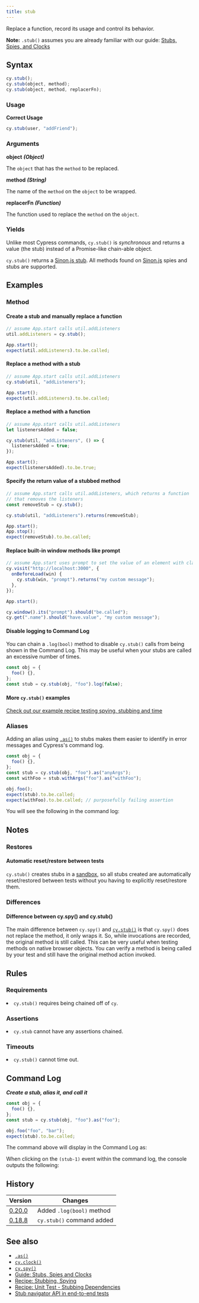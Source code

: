 ```yaml
---
title: stub
---
```


Replace a function, record its usage and control its behavior.

<Alert type="info">

**Note:** `.stub()` assumes you are already familiar with our guide: [Stubs, Spies, and Clocks](/guides/guides/stubs-spies-and-clocks)

</Alert>

## Syntax

```javascript
cy.stub();
cy.stub(object, method);
cy.stub(object, method, replacerFn);
```

### Usage

**<Icon name="check-circle" color="green"></Icon> Correct Usage**

```javascript
cy.stub(user, "addFriend");
```

### Arguments

**<Icon name="angle-right"></Icon> object** **_(Object)_**

The `object` that has the `method` to be replaced.

**<Icon name="angle-right"></Icon> method** **_(String)_**

The name of the `method` on the `object` to be wrapped.

**<Icon name="angle-right"></Icon> replacerFn** **_(Function)_**

The function used to replace the `method` on the `object`.

### Yields [<Icon name="question-circle"/>](introduction-to-cypress#Subject-Management)

Unlike most Cypress commands, `cy.stub()` is _synchronous_ and returns a value (the stub) instead of a Promise-like chain-able object.

`cy.stub()` returns a [Sinon.js stub](http://sinonjs.org). All methods found on [Sinon.js](http://sinonjs.org) spies and stubs are supported.

## Examples

### Method

#### Create a stub and manually replace a function

```javascript
// assume App.start calls util.addListeners
util.addListeners = cy.stub();

App.start();
expect(util.addListeners).to.be.called;
```

#### Replace a method with a stub

```javascript
// assume App.start calls util.addListeners
cy.stub(util, "addListeners");

App.start();
expect(util.addListeners).to.be.called;
```

#### Replace a method with a function

```javascript
// assume App.start calls util.addListeners
let listenersAdded = false;

cy.stub(util, "addListeners", () => {
  listenersAdded = true;
});

App.start();
expect(listenersAdded).to.be.true;
```

#### Specify the return value of a stubbed method

```javascript
// assume App.start calls util.addListeners, which returns a function
// that removes the listeners
const removeStub = cy.stub();

cy.stub(util, "addListeners").returns(removeStub);

App.start();
App.stop();
expect(removeStub).to.be.called;
```

#### Replace built-in window methods like prompt

```javascript
// assume App.start uses prompt to set the value of an element with class "name"
cy.visit("http://localhost:3000", {
  onBeforeLoad(win) {
    cy.stub(win, "prompt").returns("my custom message");
  },
});

App.start();

cy.window().its("prompt").should("be.called");
cy.get(".name").should("have.value", "my custom message");
```

#### Disable logging to Command Log

You can chain a `.log(bool)` method to disable `cy.stub()` calls from being shown in the Command Log. This may be useful when your stubs are called an excessive number of times.

```javascript
const obj = {
  foo() {},
};
const stub = cy.stub(obj, "foo").log(false);
```

#### More `cy.stub()` examples

<Alert type="info">

[Check out our example recipe testing spying, stubbing and time](/examples/examples/recipes#Stubbing-and-spying)

</Alert>

### Aliases

Adding an alias using [`.as()`](/api/commands/as) to stubs makes them easier to identify in error messages and Cypress's command log.

```javascript
const obj = {
  foo() {},
};
const stub = cy.stub(obj, "foo").as("anyArgs");
const withFoo = stub.withArgs("foo").as("withFoo");

obj.foo();
expect(stub).to.be.called;
expect(withFoo).to.be.called; // purposefully failing assertion
```

You will see the following in the command log:

<DocsImage src="/img/api/stub/stubs-with-aliases-and-error-in-command-log.png" alt="stubs with aliases" ></DocsImage>

## Notes

### Restores

#### Automatic reset/restore between tests

`cy.stub()` creates stubs in a [sandbox](http://sinonjs.org/releases/v2.0.0/sandbox/), so all stubs created are automatically reset/restored between tests without you having to explicitly reset/restore them.

### Differences

#### Difference between cy.spy() and cy.stub()

The main difference between `cy.spy()` and [`cy.stub()`](/api/commands/stub) is that `cy.spy()` does not replace the method, it only wraps it. So, while invocations are recorded, the original method is still called. This can be very useful when testing methods on native browser objects. You can verify a method is being called by your test and still have the original method action invoked.

## Rules

### Requirements [<Icon name="question-circle"/>](introduction-to-cypress#Chains-of-Commands)

<List><li>`cy.stub()` requires being chained off of `cy`.</li></List>

### Assertions [<Icon name="question-circle"/>](introduction-to-cypress#Assertions)

<List><li>`cy.stub` cannot have any assertions chained.</li></List>

### Timeouts [<Icon name="question-circle"/>](introduction-to-cypress#Timeouts)

<List><li>`cy.stub()` cannot time out.</li></List>

## Command Log

**_Create a stub, alias it, and call it_**

```javascript
const obj = {
  foo() {},
};
const stub = cy.stub(obj, "foo").as("foo");

obj.foo("foo", "bar");
expect(stub).to.be.called;
```

The command above will display in the Command Log as:

<DocsImage src="/img/api/stub/stub-in-command-log.png" alt="Command Log stub" ></DocsImage>

When clicking on the `(stub-1)` event within the command log, the console outputs the following:

<DocsImage src="/img/api/stub/inspect-the-stubbed-object-and-any-calls-or-arguments-made.png" alt="Console Log stub" ></DocsImage>

## History

| Version                                       | Changes                   |
| --------------------------------------------- | ------------------------- |
| [0.20.0](/guides/references/changelog#0-20.0) | Added `.log(bool)` method |
| [0.18.8](/guides/references/changelog#0-18-8) | `cy.stub()` command added |

## See also

- [`.as()`](/api/commands/as)
- [`cy.clock()`](/api/commands/clock)
- [`cy.spy()`](/api/commands/spy)
- [Guide: Stubs, Spies and Clocks](/guides/guides/stubs-spies-and-clocks)
- [Recipe: Stubbing, Spying](/examples/examples/recipes#Stubbing-and-spying)
- [Recipe: Unit Test - Stubbing Dependencies](/examples/examples/recipes)
- [Stub navigator API in end-to-end tests](https://glebbahmutov.com/blog/stub-navigator-api/)
